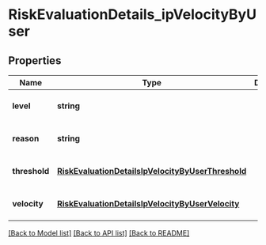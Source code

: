 # RiskEvaluationDetails_ipVelocityByUser

## Properties
Name | Type | Description | Notes
------------ | ------------- | ------------- | -------------
**level** | **string** |  | [optional] [default to null]
**reason** | **string** |  | [optional] [default to null]
**threshold** | [**RiskEvaluationDetailsIpVelocityByUserThreshold**](RiskEvaluationDetailsIpVelocityByUserThreshold.md) |  | [optional] [default to null]
**velocity** | [**RiskEvaluationDetailsIpVelocityByUserVelocity**](RiskEvaluationDetailsIpVelocityByUserVelocity.md) |  | [optional] [default to null]

[[Back to Model list]](../README.md#documentation-for-models) [[Back to API list]](../README.md#documentation-for-api-endpoints) [[Back to README]](../README.md)


